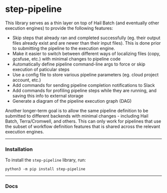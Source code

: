 # step-pipeline


This library serves as a thin layer on top of Hail Batch (and eventually other execution engines) 
to provide the following features:

- Skip steps that already ran and completed successfully (eg. their output files already exist and are newer than their input files). This is done prior to submitting the pipeline to the execution engine.
- Make it easier to switch between different ways of localizing files (copy, gcsfuse, etc.) with minimal changes to pipeline code
- Automatically define pipeline command-line args to force or skip execution of paticular steps
- Use a config file to store various pipeline parameters (eg. cloud project account, etc.)
- Add commands for sending pipeline completion notifications to Slack
- Add commands for profiling pipeline steps while they are running, and saving this info to external storage 
- Generate a diagram of the pipeline execution graph (DAG)

Another longer-term goal is to allow the same pipeline definition to be submitted to different 
backends with minimal changes - including Hail Batch, Terra/Cromwell, and others. 
This can only work for pipelines that use the subset of workflow definition features that is shared
across the relevant execution engines.  

---

### Installation

To install the `step-pipeline` library, run:
```
python3 -m pip install step-pipeline
```

---

### Docs


